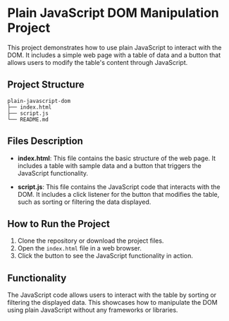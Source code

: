 # Plain JavaScript DOM Manipulation Project

This project demonstrates how to use plain JavaScript to interact with the DOM. It includes a simple web page with a table of data and a button that allows users to modify the table's content through JavaScript.

## Project Structure

```
plain-javascript-dom
├── index.html
├── script.js
└── README.md
```

## Files Description

- **index.html**: This file contains the basic structure of the web page. It includes a table with sample data and a button that triggers the JavaScript functionality.

- **script.js**: This file contains the JavaScript code that interacts with the DOM. It includes a click listener for the button that modifies the table, such as sorting or filtering the data displayed.

## How to Run the Project

1. Clone the repository or download the project files.
2. Open the `index.html` file in a web browser.
3. Click the button to see the JavaScript functionality in action.

## Functionality

The JavaScript code allows users to interact with the table by sorting or filtering the displayed data. This showcases how to manipulate the DOM using plain JavaScript without any frameworks or libraries.
